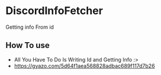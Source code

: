 # DiscordInfoFetcher
Getting info From id


## How To use 

* All You Have To Do Is Writing Id and Getting Info :>
* https://gyazo.com/5d64f1aea568828adbac689f117d7b26
